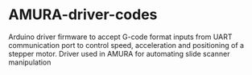 # AMURA-driver-codes
Arduino driver firmware to accept G-code format inputs from UART communication port to control speed, acceleration and positioning of a stepper motor. Driver used in AMURA for automating slide scanner manipulation
